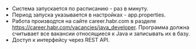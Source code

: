 - Система запускается по расписанию - раз в минуту.
- Период запуска указывается в настройках - app.properties.
- Работа производтся на сайте career.habr.com
в разделе https://career.habr.com/vacancies/java_developer. 
Программа должна считывает все вакансии относящиеся к Java и записывать их в базу. 
- Доступ к интерфейсу через REST API.